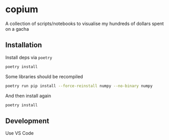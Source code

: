# copium
A collection of scripts/notebooks to visualise my hundreds of dollars spent on a gacha

## Installation

Install deps via `poetry`

```sh
poetry install
```

Some libraries should be recompiled

```sh
poetry run pip install --force-reinstall numpy --no-binary numpy
```

And then install again

```sh
poetry install
```

## Development

Use VS Code

